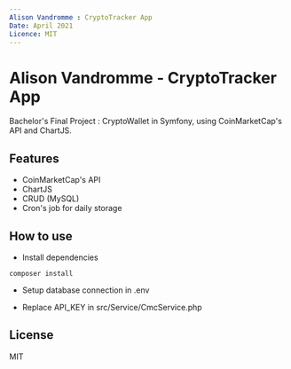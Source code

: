 ```yaml
---
Alison Vandromme : CryptoTracker App 
Date: April 2021
Licence: MIT
---
```


# Alison Vandromme - CryptoTracker App

Bachelor's Final Project : CryptoWallet in Symfony, using CoinMarketCap's API and ChartJS.

## Features

- CoinMarketCap's API
- ChartJS
- CRUD (MySQL)
- Cron's job for daily storage

## How to use

- Install dependencies

```shell
composer install
```
- Setup database connection in .env

- Replace API_KEY in src/Service/CmcService.php

## License

MIT
